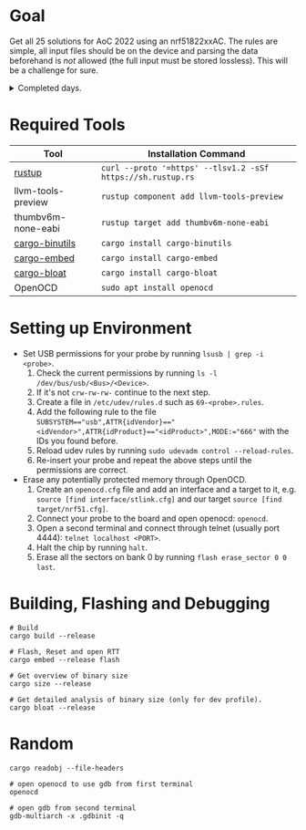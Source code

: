 # Goal

Get all 25 solutions for AoC 2022 using an nrf51822xxAC. The rules are simple, all input files should be on the device
and parsing the data beforehand is *not* allowed (the full input must be stored lossless). This
will be a challenge for sure.

<details><summary>Completed days.</summary>

- [x] day 1
- [x] day 2
- [x] day 3
- [x] day 4
- [x] day 5
- [ ] day 6
- [ ] day 7
- [ ] day 8
- [ ] day 9
- [ ] day 10
- [ ] day 11
- [ ] day 12
- [ ] day 13
- [ ] day 14
- [ ] day 15
- [ ] day 16
- [ ] day 17
- [ ] day 18
- [ ] day 19
- [ ] day 20
- [ ] day 21
- [ ] day 22
- [ ] day 23
- [ ] day 24
- [ ] day 25

</details>

# Required Tools

| Tool                                                              | Installation Command                                        |
|-------------------------------------------------------------------|-------------------------------------------------------------|
| [rustup](https://www.rust-lang.org/tools/install)                 | `curl --proto '=https' --tlsv1.2 -sSf https://sh.rustup.rs` |
| llvm-tools-preview                                                | `rustup component add llvm-tools-preview`                   |
| thumbv6m-none-eabi                                                | `rustup target add thumbv6m-none-eabi`                      |
| [cargo-binutils](https://github.com/rust-embedded/cargo-binutils) | `cargo install cargo-binutils`                              |
| [cargo-embed](https://github.com/probe-rs/cargo-embed)            | `cargo install cargo-embed`                                 |
| [cargo-bloat](https://github.com/RazrFalcon/cargo-bloat)          | `cargo install cargo-bloat`                                 |
| OpenOCD                                                           | `sudo apt install openocd`                                  |

# Setting up Environment

* Set USB permissions for your probe by running ``lsusb | grep -i <probe>``.
    1. Check the current permissions by running `ls -l /dev/bus/usb/<Bus>/<Device>`.
    2. If it's not ``crw-rw-rw-`` continue to the next step.
    3. Create a file in ``/etc/udev/rules.d`` such as ``69-<probe>.rules``.
    4. Add the following rule to the
       file ``SUBSYSTEM=="usb",ATTR{idVendor}=="<idVendor>",ATTR{idProduct}=="<idProduct>",MODE:="666"`` with the IDs
       you found before.
    5. Reload udev rules by running ``sudo udevadm control --reload-rules``.
    6. Re-insert your probe and repeat the above steps until the permissions are correct.
* Erase any potentially protected memory through OpenOCD.
    1. Create an ``openocd.cfg`` file and add an interface and a target to it,
       e.g. ``source [find interface/stlink.cfg]`` and our target ``source [find target/nrf51.cfg]``.
    2. Connect your probe to the board and open openocd: ``openocd``.
    3. Open a second terminal and connect through telnet (usually port 4444): ``telnet localhost <PORT>``.
    4. Halt the chip by running ``halt``.
    5. Erase all the sectors on bank 0 by running ``flash erase_sector 0 0 last``.

# Building, Flashing and Debugging

```
# Build
cargo build --release

# Flash, Reset and open RTT
cargo embed --release flash

# Get overview of binary size
cargo size --release

# Get detailed analysis of binary size (only for dev profile).
cargo bloat --release
```

# Random

```
cargo readobj --file-headers

# open openocd to use gdb from first terminal
openocd

# open gdb from second terminal
gdb-multiarch -x .gdbinit -q
```
